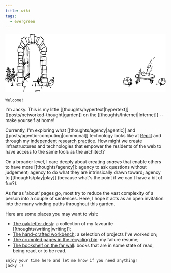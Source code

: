 ```yaml
---
title: wiki
tags:
  - evergreen
---
```


<img src="./banner.svg" width="701" height="183">

```poetry
Welcome!
```

I'm Jacky. This is my little [[thoughts/hypertext|hypertext]] [[posts/networked-thought|garden]] on the [[thoughts/Internet|Internet]] -- make yourself at home!

Currently, I'm exploring what [[thoughts/agency|agentic]] and [[posts/agentic-computing|communal]] technology looks like at [Replit](https://replit.com/) and through my [independent research practice](/tags/rhizome). How might we create infrastructures and technologies that empower the residents of the web to have access to the same tools as the architect?

On a broader level, I care deeply about creating _spaces_ that enable others to have more [[thoughts/agency]]: agency to ask questions without judgement; agency to do what they are intrinsically drawn toward; agency to [[thoughts/play|play]] (because what's the point if we can't have a bit of fun?).

As far as 'about' pages go, most try to reduce the vast complexity of a person into a couple of sentences. Here, I hope it acts as an open invitation into the many winding paths throughout this garden.

Here are some places you may want to visit:

- [The oak letter desk](/posts/): a collection of my favourite [[thoughts/writing|writing]];
- [The hand-crafted workbench](thoughts/Projects.md): a selection of projects I've worked on;
- [The crumpled pages in the recycling bin](posts/a-failure-resume.md): my failure resume;
- [The bookshelf on the far wall](/books): books that are in some state of read, being read, or to be read.

```poetry
Enjoy your time here and let me know if you need anything!
jacky :)
```
